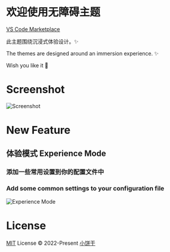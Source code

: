 # 欢迎使用无障碍主题

[VS Code Marketplace](https://marketplace.visualstudio.com/items?itemName=xbg.barrier-free-theme)

此主题围绕沉浸式体验设计。✨

The themes are designed around an immersion experience. ✨

Wish you like it 👏

# Screenshot

![Screenshot](https://z4a.net/images/2023/01/13/Screenshot.jpg)

# New Feature

## 体验模式 Experience Mode

### 添加一些常用设置到你的配置文件中

### Add some common settings to your configuration file

![Experience Mode](https://z4a.net/images/2022/12/30/1.gif)

# License

[MIT](./LICENSE) License © 2022-Present [小饼干](https://github.com/xbg0)
